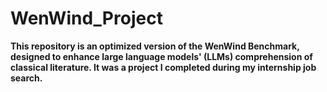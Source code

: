 # WenWind_Project

**This repository is an optimized version of the WenWind Benchmark, designed to enhance large language models' (LLMs) comprehension of classical literature. It was a project I completed during my internship job search.**


